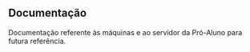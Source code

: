 ## Documentação   
Documentação referente às máquinas e ao servidor da Pró-Aluno para futura referência.  
